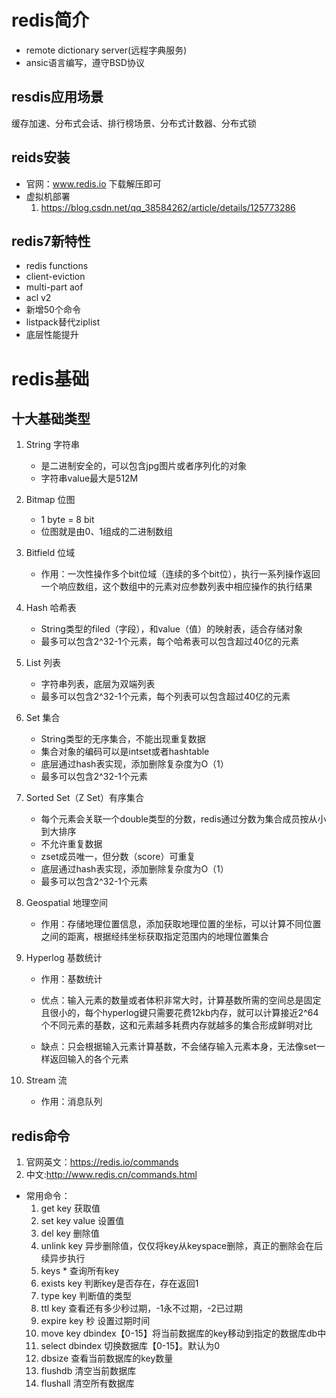 # redis简介

* remote dictionary server(远程字典服务)
* ansic语言编写，遵守BSD协议

## resdis应用场景

缓存加速、分布式会话、排行榜场景、分布式计数器、分布式锁

## reids安装

* 官网：www.redis.io 下载解压即可
* 虚拟机部署
  1. https://blog.csdn.net/qq_38584262/article/details/125773286

## redis7新特性

* redis functions
* client-eviction
* multi-part aof
* acl v2
* 新增50个命令
* listpack替代ziplist
* 底层性能提升

# redis基础

## 十大基础类型

1. String  字符串

   * 是二进制安全的，可以包含jpg图片或者序列化的对象
   * 字符串value最大是512M

2. Bitmap  位图

   * 1 byte = 8 bit
   * 位图就是由0、1组成的二进制数组

3. Bitfield  位域

   * 作用：一次性操作多个bit位域（连续的多个bit位），执行一系列操作返回一个响应数组，这个数组中的元素对应参数列表中相应操作的执行结果

4. Hash  哈希表

   * String类型的filed（字段），和value（值）的映射表，适合存储对象
   * 最多可以包含2^32-1个元素，每个哈希表可以包含超过40亿的元素

5. List  列表

   * 字符串列表，底层为双端列表
   * 最多可以包含2^32-1个元素，每个列表可以包含超过40亿的元素

6. Set  集合

   * String类型的无序集合，不能出现重复数据
   * 集合对象的编码可以是intset或者hashtable
   * 底层通过hash表实现，添加删除复杂度为O（1）
   * 最多可以包含2^32-1个元素

7. Sorted Set（Z Set）有序集合

   * 每个元素会关联一个double类型的分数，redis通过分数为集合成员按从小到大排序
   * 不允许重复数据
   * zset成员唯一，但分数（score）可重复
   * 底层通过hash表实现，添加删除复杂度为O（1）
   * 最多可以包含2^32-1个元素

8. Geospatial  地理空间

   * 作用：存储地理位置信息，添加获取地理位置的坐标，可以计算不同位置之间的距离，根据经纬坐标获取指定范围内的地理位置集合

9. Hyperlog  基数统计

   * 作用：基数统计

   * 优点：输入元素的数量或者体积非常大时，计算基数所需的空间总是固定且很小的，每个hyperlog键只需要花费12kb内存，就可以计算接近2^64个不同元素的基数，这和元素越多耗费内存就越多的集合形成鲜明对比
   * 缺点：只会根据输入元素计算基数，不会储存输入元素本身，无法像set一样返回输入的各个元素

10. Stream  流

    * 作用：消息队列

## redis命令

1. 官网英文：https://redis.io/commands
2. 中文:http://www.redis.cn/commands.html

* 常用命令：
  1. get key             获取值
  2. set key value    设置值
  3. del key              删除值
  4. unlink  key        异步删除值，仅仅将key从keyspace删除，真正的删除会在后续异步执行
  5. keys *               查询所有key
  6. exists key         判断key是否存在，存在返回1
  7. type key           判断值的类型
  8. ttl key               查看还有多少秒过期，-1永不过期，-2已过期
  9. expire key 秒    设置过期时间
  10. move key dbindex【0-15】将当前数据库的key移动到指定的数据库db中
  11. select dbindex 切换数据库【0-15】。默认为0
  12. dbsize              查看当前数据库的key数量
  13. flushdb             清空当前数据库
  14. flushall              清空所有数据库
